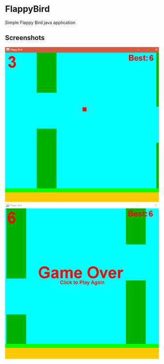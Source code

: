 # FlappyBird
Simple Flappy Bird java application

## Screenshots

![ui_v1.0](https://github.com/cdamore/FlappyBird/blob/master/Screenshot1.png?raw=true)
![ui_v1.0](https://github.com/cdamore/FlappyBird/blob/master/Screenshot2.png?raw=true)
